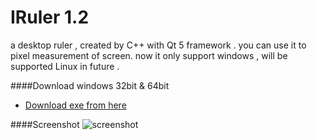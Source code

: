 IRuler 1.2
==============

a desktop ruler , created by C++ with Qt 5 framework . you can use it to  pixel measurement of screen.
now it only support windows , will be supported Linux in future .

####Download windows 32bit & 64bit

* [Download exe from here](http://pan.baidu.com/share/link?shareid=3927126195&uk=2365653986)

####Screenshot
![screenshot](https://raw.github.com/Awesomez-Qt/IRuler/master/screenshot.png "Default")
